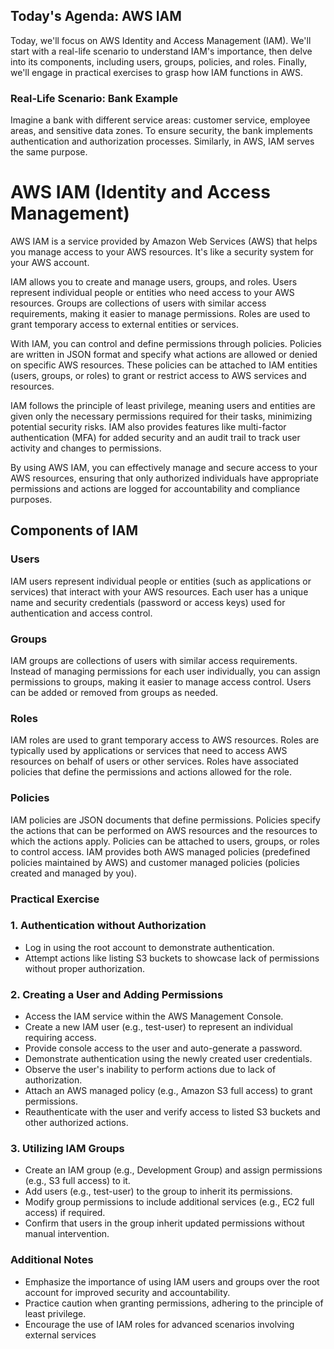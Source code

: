 




## Today's Agenda: AWS IAM

Today, we'll focus on AWS Identity and Access Management (IAM). We'll start with a real-life scenario to understand IAM's importance, then delve into its components, including users, groups, policies, and roles. Finally, we'll engage in practical exercises to grasp how IAM functions in AWS.

### Real-Life Scenario: Bank Example

Imagine a bank with different service areas: customer service, employee areas, and sensitive data zones. To ensure security, the bank implements authentication and authorization processes. Similarly, in AWS, IAM serves the same purpose.

# AWS IAM (Identity and Access Management)

AWS IAM is a service provided by Amazon Web Services (AWS) that helps you manage access to your AWS resources. It's like a security system for your AWS account.

IAM allows you to create and manage users, groups, and roles. Users represent individual people or entities who need access to your AWS resources. Groups are collections of users with similar access requirements, making it easier to manage permissions. Roles are used to grant temporary access to external entities or services.

With IAM, you can control and define permissions through policies. Policies are written in JSON format and specify what actions are allowed or denied on specific AWS resources. These policies can be attached to IAM entities (users, groups, or roles) to grant or restrict access to AWS services and resources.

IAM follows the principle of least privilege, meaning users and entities are given only the necessary permissions required for their tasks, minimizing potential security risks. IAM also provides features like multi-factor authentication (MFA) for added security and an audit trail to track user activity and changes to permissions.

By using AWS IAM, you can effectively manage and secure access to your AWS resources, ensuring that only authorized individuals have appropriate permissions and actions are logged for accountability and compliance purposes.

## Components of IAM

### Users

IAM users represent individual people or entities (such as applications or services) that interact with your AWS resources. Each user has a unique name and security credentials (password or access keys) used for authentication and access control.

### Groups

IAM groups are collections of users with similar access requirements. Instead of managing permissions for each user individually, you can assign permissions to groups, making it easier to manage access control. Users can be added or removed from groups as needed.

### Roles

IAM roles are used to grant temporary access to AWS resources. Roles are typically used by applications or services that need to access AWS resources on behalf of users or other services. Roles have associated policies that define the permissions and actions allowed for the role.

### Policies

IAM policies are JSON documents that define permissions. Policies specify the actions that can be performed on AWS resources and the resources to which the actions apply. Policies can be attached to users, groups, or roles to control access. IAM provides both AWS managed policies (predefined policies maintained by AWS) and customer managed policies (policies created and managed by you).




### Practical Exercise

### 1. Authentication without Authorization

- Log in using the root account to demonstrate authentication.
- Attempt actions like listing S3 buckets to showcase lack of permissions without proper authorization.

### 2. Creating a User and Adding Permissions

- Access the IAM service within the AWS Management Console.
- Create a new IAM user (e.g., test-user) to represent an individual requiring access.
- Provide console access to the user and auto-generate a password.
- Demonstrate authentication using the newly created user credentials.
- Observe the user's inability to perform actions due to lack of authorization.
- Attach an AWS managed policy (e.g., Amazon S3 full access) to grant permissions.
- Reauthenticate with the user and verify access to listed S3 buckets and other authorized actions.

### 3. Utilizing IAM Groups

- Create an IAM group (e.g., Development Group) and assign permissions (e.g., S3 full access) to it.
- Add users (e.g., test-user) to the group to inherit its permissions.
- Modify group permissions to include additional services (e.g., EC2 full access) if required.
- Confirm that users in the group inherit updated permissions without manual intervention.

### Additional Notes

- Emphasize the importance of using IAM users and groups over the root account for improved security and accountability.
- Practice caution when granting permissions, adhering to the principle of least privilege.
- Encourage the use of IAM roles for advanced scenarios involving external services 
